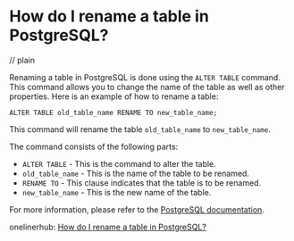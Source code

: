 # How do I rename a table in PostgreSQL?
// plain

Renaming a table in PostgreSQL is done using the `ALTER TABLE` command. This command allows you to change the name of the table as well as other properties. Here is an example of how to rename a table:

```
ALTER TABLE old_table_name RENAME TO new_table_name;
```

This command will rename the table `old_table_name` to `new_table_name`.

The command consists of the following parts:

- `ALTER TABLE` - This is the command to alter the table.
- `old_table_name` - This is the name of the table to be renamed.
- `RENAME TO` - This clause indicates that the table is to be renamed.
- `new_table_name` - This is the new name of the table.

For more information, please refer to the [PostgreSQL documentation](https://www.postgresql.org/docs/current/sql-altertable.html).

onelinerhub: [How do I rename a table in PostgreSQL?](https://onelinerhub.com/postgresql/how-do-i-rename-a-table-in-postgresql)